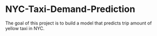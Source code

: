 # NYC-Taxi-Demand-Prediction
The goal of this project is to build a model that predicts trip amount of yellow taxi in NYC. 
